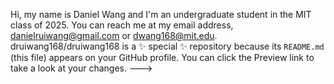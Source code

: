 Hi, my name is Daniel Wang and I'm an undergraduate student in the MIT class of 2025. 
You can reach me at my email address, danielruiwang@gmail.com or dwang168@mit.edu.
druiwang168/druiwang168 is a ✨ special ✨ repository because its `README.md` (this file) appears on your GitHub profile.
You can click the Preview link to take a look at your changes.
--->
